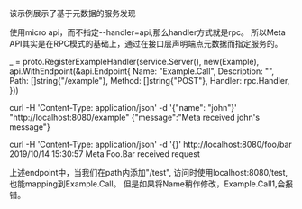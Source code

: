 该示例展示了基于元数据的服务发现

使用micro api，而不指定--handler=api,那么handler方式就是rpc。
所以Meta API其实是在RPC模式的基础上，通过在接口层声明端点元数据而指定服务的。

_ = proto.RegisterExampleHandler(service.Server(), new(Example), api.WithEndpoint(&api.Endpoint{
		Name: "Example.Call",
		Description: "",
		Path: []string{"/example"},
		Method: []string{"POST"},
		Handler: rpc.Handler,
	}))

curl -H 'Content-Type: application/json' -d '{"name": "john"}' "http://localhost:8080/example"
{"message":"Meta received john's message"}

curl -H 'Content-Type: application/json' -d '{}' http://localhost:8080/foo/bar
2019/10/14 15:30:57 Meta Foo.Bar received request

上述endpoint中，当我们在path内添加"/test", 访问时使用localhost:8080/test,也能mapping到Example.Call。
但是如果将Name稍作修改，Example.Call1,会报错。



